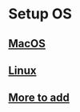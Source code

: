 

# Setup OS


## [MacOS](./OS/macos.md)


## [Linux](./OS/linux.md)


## [More to add](./OS/list.md)


